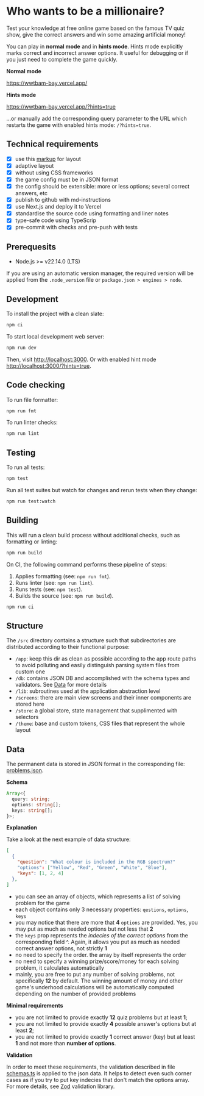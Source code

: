 # Who wants to be a millionaire?

Test your knowledge at free online game based on the famous TV quiz show, give the correct answers and win some amazing artificial money!

You can play in **normal mode** and in **hints mode**. Hints mode explicitly marks correct and incorrect answer options. It useful for debugging or if you just need to complete the game quickly.

**Normal mode**

https://wwtbam-bay.vercel.app/

**Hints mode**

https://wwtbam-bay.vercel.app/?hints=true

...or manually add the corresponding query parameter to the URL which restarts the game with enabled hints mode: `/?hints=true`.

## Technical requirements

- [x] use this [markup](https://www.figma.com/file/tIZEZn2HTAeSDQRzoOzvXE/Front-end-test%2C-Headway) for layout
- [x] adaptive layout
- [x] without using CSS frameworks
- [x] the game config must be in JSON format
- [x] the config should be extensible: more or less options; several correct answers, etc
- [x] publish to github with md-instructions
- [x] use Next.js and deploy it to Vercel
- [x] standardise the source code using formatting and liner notes
- [x] type-safe code using TypeScrip
- [x] pre-commit with checks and pre-push with tests

## Prerequesits

- Node.js >= v22.14.0 (LTS)

If you are using an automatic version manager, the required version will be applied from the `.node_version` file or `package.json > engines > node`.

## Development

To install the project with a clean slate:

```sh
npm ci
```

To start local development web server:

```sh
npm run dev
```

Then, visit [http://localhost:3000](http://localhost:3000).
Or with enabled hint mode [http://localhost:3000/?hints=true](http://localhost:3000/?hints=true).

## Code checking

To run file formatter:

```sh
npm run fmt
```

To run linter checks:

```sh
npm run lint
```

## Testing

To run all tests:

```sh
npm test
```

Run all test suites but watch for changes and rerun tests when they change:

```sh
npm run test:watch
```

## Building

This will run a clean build process without additional checks, such as formatting or linting:

```sh
npm run build
```

On CI, the following command performs these pipeline of steps:

1. Applies formatting (see: `npm run fmt`).
2. Runs linter (see: `npm run lint`).
3. Runs tests (see: `npm test`).
4. Builds the source (see: `npm run build`).

```sh
npm run ci
```

## Structure

The `/src` directory contains a structure such that subdirectories are distributed according to their functional purpose:

- `/app`: keep this dir as clean as possible according to the app route paths to avoid polluting and easily distinguish parsing system files from custom one
- `/db`: contains JSON DB and accomplished with the schema types and validators. See [Data](#data) for more details
- `/lib`: subroutines used at the application abstraction level
- `/screens`: there are main view screens and their inner components are stored here
- `/store`: a global store, state management that supplimented with selectors
- `/theme`: base and custom tokens, CSS files that represent the whole layout

## Data

The permanent data is stored in JSON format in the corresponding file: [problems.json](./src/db/problems.json).

**Schema**

```ts
Array<{
  query: string;
  options: string[];
  keys: string[];
}>;
```

**Explanation**

Take a look at the next example of data structure:

```json
[
  {
    "question": "What colour is included in the RGB spectrum?"
    "options": ["Yellow", "Red", "Green", "White", "Blue"],
    "keys": [1, 2, 4]
  },
]
```

- you can see an array of objects, which represents a list of solving problem for the game
- each object contains only 3 necessary properties: `qestions`, `options`, `keys`
- you may notice that there are more that **4** `options` are provided. Yes, you may put as much as needed options but not less that **2**
- the `keys` prop represents the _indecies of the correct options_ from the corresponding field ^. Again, it allows you put as much as needed correct answer options, not strictly **1**
- no need to specify the order. the array by itself represents the order
- no need to specify a winning prize/score/money for each solving problem, it calculates automatically
- mainly, you are free to put any number of solving problems, not specifically **12** by default. The winning amount of money and other game's underhood calculations will be automatically computed depending on the number of provided problems

**Minimal requirements**

- you are not limited to provide exactly **12** quiz problems but at least **1**;
- you are not limited to provide exactly **4** possible answer's options but at least **2**;
- you are not limited to provide exactly **1** correct answer (key) but at least **1** and not more than **number of options**.

**Validation**

In order to meet these requirements, the validation described in file [schemas.ts](./src/db/schemas.ts) is applied to the json data. It helps to detect even such corner cases as if you try to put key indecies that don't match the options array.
For more details, see [Zod](https://zod.dev/) validation library.

